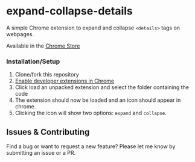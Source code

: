# expand-collapse-details
A simple Chrome extension to expand and collapse `<details>` tags on webpages.

Available in the [Chrome Store](https://chrome.google.com/webstore/detail/expand-or-collapse-detail/ijoipgdlngpfkmidpphfiiggjcfknaln)


### Installation/Setup

1. Clone/fork this repository
2. [Enable developer extensions in Chrome](https://developer.chrome.com/extensions/faq#faq-dev-01)
3. Click load an unpacked extension and select the folder containing the code
4. The extension should now be loaded and an icon should appear in chrome.
5. Clicking the icon will show two options: `expand` and `collapse`.

## Issues & Contributing

Find a bug or want to request a new feature?  Please let me know by submitting an issue or a PR.
